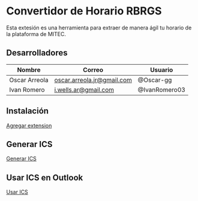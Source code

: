 # Convertidor de Horario RBRGS

Esta extesión es una herramienta para extraer de manera ágil tu horario de la plataforma de MITEC.
## Desarrolladores

| Nombre | Correo | Usuario |
| ------ | ------ | ------- |
| Oscar Arreola | oscar.arreola.jr@gmail.com | @Oscar-gg |
| Ivan Romero | i.wells.ar@gmail.com | @IvanRomero03 |

## Instalación
[Agregar extension](https://drive.google.com/file/d/1XU9DNIdzjOr9ixjm8lxPhOTAw0CpxPJg/view?usp=sharing)


## Generar ICS
[Generar ICS](https://drive.google.com/file/d/1gzGVOyGoSQXVhnQb4_fYvcxhdIHpX1XQ/view?usp=sharing)

## Usar ICS en Outlook
[Usar ICS](https://drive.google.com/file/d/1dQ8_2nrA8qEVjEH26M1UHcpf17R77qCA/view?usp=sharing)
